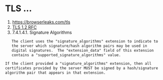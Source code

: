 # TLS ...

1. https://browserleaks.com/tls
2. [TLS 1.2 RFC](https://www.rfc-editor.org/rfc/rfc5246#section-7.4.2)
3. 7.4.1.4.1.  Signature Algorithms
```txt
   The client uses the "signature_algorithms" extension to indicate to
   the server which signature/hash algorithm pairs may be used in
   digital signatures.  The "extension_data" field of this extension
   contains a "supported_signature_algorithms" value.

If the client provided a "signature_algorithms" extension, then all
certificates provided by the server MUST be signed by a hash/signature
algorithm pair that appears in that extension.
```
